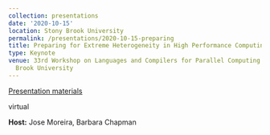 ```yaml
---
collection: presentations
date: '2020-10-15'
location: Stony Brook University
permalink: /presentations/2020-10-15-preparing
title: Preparing for Extreme Heterogeneity in High Performance Computing
type: Keynote
venue: 33rd Workshop on Languages and Compilers for Parallel Computing (LCPC), Stony
  Brook University
---
```


[Presentation materials](https://lcpc2020.cs.stonybrook.edu/program)

virtual


**Host:** Jose Moreira, Barbara Chapman